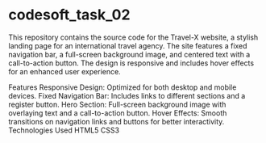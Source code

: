 # codesoft_task_02
This repository contains the source code for the Travel-X website, a stylish landing page for an international travel agency. The site features a fixed navigation bar, a full-screen background image, and centered text with a call-to-action button. The design is responsive and includes hover effects for an enhanced user experience.

Features
Responsive Design: Optimized for both desktop and mobile devices.
Fixed Navigation Bar: Includes links to different sections and a register button.
Hero Section: Full-screen background image with overlaying text and a call-to-action button.
Hover Effects: Smooth transitions on navigation links and buttons for better interactivity.
Technologies Used
HTML5
CSS3

